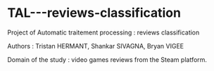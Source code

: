 # TAL---reviews-classification
Project of Automatic traitement processing : reviews classification

Authors : Tristan HERMANT, Shankar SIVAGNA, Bryan VIGEE

Domain of the study : video games reviews from the Steam platform.


